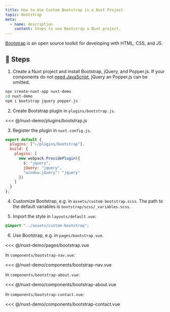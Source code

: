 ```yaml
---
title: How to Use Custom Bootstrap in a Nuxt Project
topic: Bootstrap
meta:
  - name: description
    content: Steps to use Bootstrap a Nuxt project.
---
```


[Bootstrap](https://github.com/twbs/bootstrap) is an open source toolkit for developing with HTML, CSS, and JS.

## :footprints: Steps

1. Create a Nuxt project and install Bootstrap, jQuery, and Popper.js. If your components do not [need JavaScript](https://getbootstrap.com/docs/4.3/getting-started/introduction/#js), jQuery an Popper.js can be omitted.

```bash
npx create-nuxt-app nuxt-demo
cd nuxt-demo
npm i bootstrap jquery popper.js
```

2. Create Bootstrap plugin in `plugins/bootstrap.js`.

<<< @/nuxt-demo/plugins/bootstrap.js

3. Register the plugin in `nuxt.config.js`.

```js
export default {
  plugins: ["~/plugins/bootstrap"],
  build: {
    plugins: [
      new webpack.ProvidePlugin({
        $: "jquery",
        jQuery: "jquery",
        "window.jQuery": "jquery"
      })
    ]
  }
};
```

4. Customize Bootstrap, e.g. in `assets/custom-bootstrap.scss`. The path to the default variables is `bootstrap/scss/_variables.scss`.

5. Import the style in `layouts/default.vue`:

```scss
@import "../assets/custom-bootstrap";
```

6. Use Bootstrap, e.g. in `pages/bootstrap.vue`.

<<< @/nuxt-demo/pages/bootstrap.vue

In `components/bootstrap-nav.vue`:

<<< @/nuxt-demo/components/bootstrap-nav.vue

In `components/bootstrap-about.vue`:

<<< @/nuxt-demo/components/bootstrap-about.vue

In `components/bootstrap-contact.vue`:

<<< @/nuxt-demo/components/bootstrap-contact.vue
